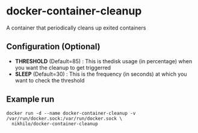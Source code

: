 # docker-container-cleanup
A container that periodically cleans up exited containers

## Configuration (Optional)
- __THRESHOLD__ (Default=85) : This is thedisk usage (in percentage) when you want the cleanup to get triggerred
- __SLEEP__ (Default=30) : This is the frequency (in seconds) at which you want to check the threshold

## Example run
```
docker run -d --name docker-container-cleanup -v /var/run/docker.sock:/var/run/docker.sock \
  nikhilo/docker-container-cleanup
```
